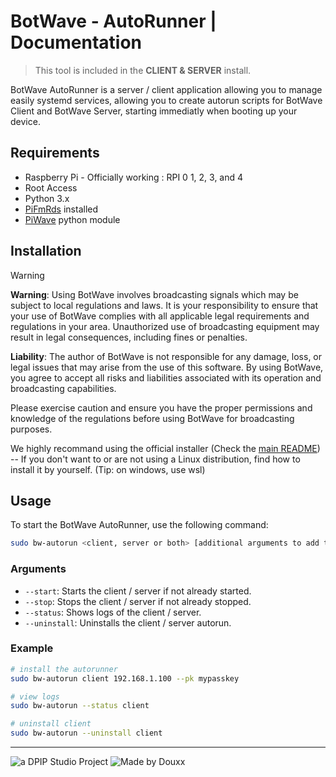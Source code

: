 # BotWave - AutoRunner | Documentation

> This tool is included in the **CLIENT & SERVER** install.

BotWave AutoRunner is a server / client application allowing you to manage easily systemd services, allowing you to create autorun scripts for BotWave Client and BotWave Server, starting immediatly when booting up your device.

## Requirements
* Raspberry Pi - Officially working : RPI 0 1, 2, 3, and 4
* Root Access
* Python 3.x
* [PiFmRds](https://github.com/ChristopheJacquet/PiFmRds) installed
* [PiWave](https://github.com/douxxtech/piwave) python module

## Installation

> [!WARNING]
> **Warning**: Using BotWave involves broadcasting signals which may be subject to local regulations and laws. It is your responsibility to ensure that your use of BotWave complies with all applicable legal requirements and regulations in your area. Unauthorized use of broadcasting equipment may result in legal consequences, including fines or penalties.
>
> **Liability**: The author of BotWave is not responsible for any damage, loss, or legal issues that may arise from the use of this software. By using BotWave, you agree to accept all risks and liabilities associated with its operation and broadcasting capabilities.
>
> Please exercise caution and ensure you have the proper permissions and knowledge of the regulations before using BotWave for broadcasting purposes.


We highly recommand using the official installer (Check the [main README](/README.md)) -- If you don't want to or are not using a Linux distribution, find how to install it by yourself. (Tip: on windows, use wsl)

## Usage
To start the BotWave AutoRunner, use the following command:

```bash
sudo bw-autorun <client, server or both> [additional arguments to add to command line]
```

### Arguments
* `--start`: Starts the client / server if not already started.
* `--stop`: Stops the client / server if not already stopped.
* `--status`: Shows logs of the client / server.
* `--uninstall`: Uninstalls the client / server autorun.

### Example
```bash
# install the autorunner
sudo bw-autorun client 192.168.1.100 --pk mypasskey

# view logs
sudo bw-autorun --status client

# uninstall client
sudo bw-autorun --uninstall client

```

---

![a DPIP Studio Project](https://madeby.dpip.lol)
![Made by Douxx](https://madeby.douxx.tech)
